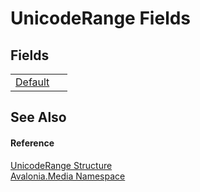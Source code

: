 # UnicodeRange Fields




## Fields
<table>
<tr>
<td><a href="F_Avalonia_Media_UnicodeRange_Default">Default</a></td>
<td> </td>
</tr>
</table>

## See Also


#### Reference
<a href="T_Avalonia_Media_UnicodeRange">UnicodeRange Structure</a>  
<a href="N_Avalonia_Media">Avalonia.Media Namespace</a>  

